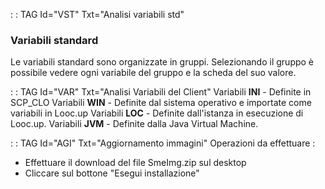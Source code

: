  :  : TAG Id="VST" Txt="Analisi variabili std"
### Variabili standard
Le variabili standard sono organizzate in gruppi.
Selezionando il gruppo è possibile vedere ogni variabile del gruppo e la scheda del suo valore.

 :  : TAG Id="VAR" Txt="Analisi Variabili del Client"
Variabili **INI** - Definite in SCP_CLO
Variabili **WIN** - Definite dal sistema operativo e importate come variabili in Looc.up
Variabili **LOC** - Definite dall'istanza in esecuzione di Looc.up.
Variabili **JVM** - Definite dalla Java Virtual Machine.

 :  : TAG Id="AGI" Txt="Aggiornamento immagini"
Operazioni da effettuare : 
- Effettuare il download del file SmeImg.zip sul desktop
- Cliccare sul bottone "Esegui installazione"
